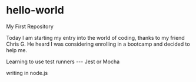 # hello-world
My First Repository

Today I am starting my entry into the world of coding, thanks to my friend Chris G.  He heard I was considering enrolling in a bootcamp and decided to help me.


Learning to use test runners --- Jest or Mocha

writing in node.js

